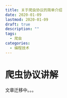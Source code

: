 ```yaml
---
title: 关于爬虫协议的简单介绍
date: 2020-01-09
lastmod: 2020-01-09
draft: true
description: ""
tags:
  - 爬虫
categories:
  - 编程技术
---
```


# 爬虫协议讲解

文章迁移中。。。
